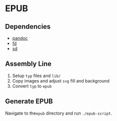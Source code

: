 # EPUB

## Dependencies

- [pandoc](https://pandoc.org/)
- [fd](https://github.com/sharkdp/fd)
- [sd](https://github.com/chmln/sd)

## Assembly Line

1. Setup `typ` files and `lib/`
1. Copy images and adjust `svg` fill and background
1. Convert `typ` to `epub`

## Generate EPUB

Navigate to the`epub` directory and run `./epub-script`.
